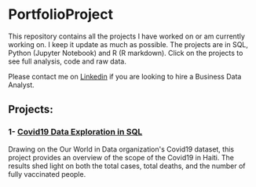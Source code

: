 # PortfolioProject

This repository contains all the projects I have worked on or am currently working on. I keep it update as much as possible. The projects are in SQL, Python (Jupyter Notebook) and R (R markdown). Click on the projects to see full analysis, code and raw data.

Please contact me on [Linkedin](https://www.linkedin.com/in/cherubin-delino) if you are looking to hire a Business Data Analyst.


## Projects:

### 1- [Covid19 Data Exploration in SQL](https://github.com/chedelino/PortfolioProject/tree/main/Covid19%20Data%20Exploration%20in%20SQL)

Drawing on the Our World in Data organization's Covid19 dataset, this project provides an overview of the scope of the Covid19 in Haiti. The results shed light on both the total cases, total deaths, and the number of fully vaccinated people.

